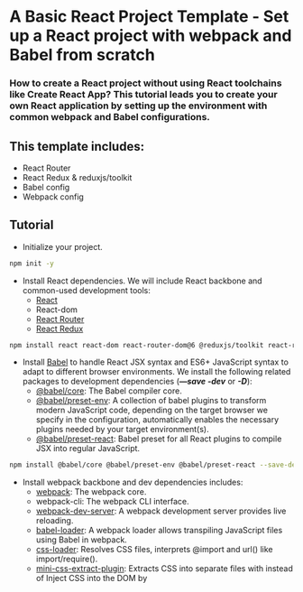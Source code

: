 # A Basic React Project Template - Set up a React project with webpack and Babel from scratch

### How to create a React project without using React toolchains like Create React App? This tutorial leads you to create your own React application by setting up the environment with common webpack and Babel configurations.

## This template includes:

- React Router
- React Redux & reduxjs/toolkit
- Babel config
- Webpack config

## Tutorial

- Initialize your project.

```bash
npm init -y
```

- Install React dependencies. We will include React backbone and common-used development tools:
    - [React](https://reactjs.org/docs/getting-started.html)
    - React-dom
    - [React Router](https://reactrouter.com/docs/en/v6/getting-started/tutorial)
    - [React Redux](https://react-redux.js.org/tutorials/quick-start)

```bash
npm install react react-dom react-router-dom@6 @reduxjs/toolkit react-redux
```

- Install [Babel](https://babeljs.io/docs/en/) to handle React JSX syntax and ES6+ JavaScript syntax to adapt to different browser environments. We install the following related packages to development dependencies (***—save -dev*** or ***-D***):
    - [@babel/core](https://babeljs.io/docs/en/babel-core): The Babel compiler core.
    - [@babel/preset-env](https://babeljs.io/docs/en/babel-preset-env): A collection of babel plugins to transform modern JavaScript code, depending on the target browser we specify in the configuration, automatically enables the necessary plugins needed by your target environment(s).
    - [@babel/preset-react](https://babeljs.io/docs/en/babel-preset-react): Babel preset for all React plugins to compile JSX into regular JavaScript.

```bash
npm install @babel/core @babel/preset-env @babel/preset-react --save-dev
```

- Install webpack backbone and dev dependencies includes:
    - [webpack](https://webpack.js.org/concepts/): The webpack core.
    - webpack-cli: The webpack CLI interface.
    - [webpack-dev-server](https://webpack.js.org/configuration/dev-server/#devserverstatic): A webpack development server provides live reloading.
    - [babel-loader](https://webpack.js.org/loaders/babel-loader/): A webpack loader allows transpiling JavaScript files using Babel in webpack.
    - [css-loader](https://webpack.js.org/loaders/css-loader/): Resolves CSS files, interprets @import and url() like import/require().
    - [mini-css-extract-plugin](https://www.npmjs.com/package/mini-css-extract-plugin): Extracts CSS into separate files with <link> instead of Inject CSS into the DOM by <style>.
    - [html-webpack-plugin](https://github.com/jantimon/html-webpack-plugin#options): Create a HTML file to let webpack bundles inject into it.
    - [clean-webpack-plugin](https://www.npmjs.com/package/clean-webpack-plugin): Remove all files inside webpack's output.path directory, as well as all unused webpack assets after every successful rebuild.
    - [asset](https://webpack.js.org/guides/asset-modules/): Automatically pick between outputing images to a file, or inlining them in the bundle as base64 with a default max inline size of 8kb. ***After webpack v5, it replaces url-loader.***

```bash
npm install webpack webpack-cli webpack-dev-server babel-loader css-loader html-webpack-plugin mini-css-extract-plugin clean-webpack-plugin --save-dev
```

- Create a ***.babelrc*** file to handle Babel configurations. Put it on the same site as node_modules (the root directory).

```js
// .babelrc

{
  "presets": ["@babel/preset-env", "@babel/preset-react"]
}
```

- Create a ***webpack.config.js*** file to handle webpack configurations. Put it on the same site as node_modules (the root directory). Detailed explanation is in the webpack.config.js file.

```js
// webpack.config.js

const path = require('path');
const Dotenv = require('dotenv-webpack');
const HtmlWebpackPlugin = require('html-webpack-plugin');
const MiniCssExtractPlugin = require('mini-css-extract-plugin');
const { CleanWebpackPlugin } = require('clean-webpack-plugin');

module.exports = (env, argv) => {
  return {
    mode: env.production ? 'production' : 'development',
    devtool: argv.mode === 'production' ? 'source-map' : 'inline-source-map',
    entry: path.join(__dirname, 'src', 'index.js'),
    output: {
      path: path.resolve(__dirname, 'dist'),
      filename: 'bundle.js',
      assetModuleFilename: 'img/[name][ext]',
      publicPath: '/'
    },
    devServer: {
      port: 3000,
      static: {
        directory: path.join(__dirname, 'dist'),
        watch: false,
      },
      open: true,
      hot: true,
    },
    module: {
      rules: [
        {
          test: /\.m?js$/,
          exclude: /(node_modules|bower_components)/,
          use: {
            loader: 'babel-loader'
          }
        },
        {
          test: /\.css$/i,
          use: [MiniCssExtractPlugin.loader, 'css-loader']
        },
        {
          test: /\.(png|jpe?g|gif)$/i,
          type: 'asset'
        },
        {
          test: /\.(woff2?|eot|ttf|otf|svg)(\?.*)?$/,
          type: 'asset/resource',
          generator: {
            filename: 'font/[name][ext]'
          }
        }
      ]
    },
    plugins: [
      new CleanWebpackPlugin(),
      new HtmlWebpackPlugin({
        template: path.join(__dirname, 'src', 'index.html'),
      }),
      new MiniCssExtractPlugin(),
      new Dotenv()
    ],
  }
};
```

- (Optional) Install [dotenv-webpack](https://www.npmjs.com/package/dotenv-webpack), a easy to use tool help you hide API key or other secret key.

```bash
npm install dotenv-webpack --save-dev
```

Then add the following config into the webpack.config.js.

```js
const Dotenv = require('dotenv-webpack');

module.exports = {
  ...
  plugins: [
    new Dotenv()
  ]
  ...
};
```

After setting these, you can easily access your secret key in the .env file.
```
APP_KEY=someValue
```
```js
console.log(process.env.APP_KEY);
// someValue
```

- Create the src directory for assets files. We typically need ***index.html, index.js, App.js***, and any other files that match the needs of your project. The file structure will look like the following state:

```
--node_modules
--src
  -index.js
  -index.html
  --container
    -App.js
    -App.css
  --components
    -DemoComponent.js
-.babelrc
-package-lock.json
-package.json
-webpack.confic.js
```

- A sample code of index.html

```html
<!DOCTYPE html>
<html lang="en">
<head>
  <meta charset="UTF-8">
  <meta http-equiv="X-UA-Compatible" content="IE=edge">
  <meta name="viewport" content="width=device-width, initial-scale=1.0">
  <title>React Project</title>
</head>
<body>
  <div id="root"></div>
</body>
</html>
```

- A sample code of index.js

```jsx
import React from 'react';
import { createRoot } from 'react-dom/client';
import App from './container/App';

const container = document.getElementById('root');
const root = createRoot(container);

root.render(<App />);
```

- A sample code of App.js

```jsx
import React from 'react';
import './App.css';

const App = () => {
  return(
    <div>
      <h1>Enjoy your journey in React</h1>
    </div>
  )
}

export default App;
```

- Basic usage about React Router and React Redux (includes reduxjs/toolkit) shows in ***index.js, App.js*** and ***store*** directory.

## References

- [https://medium.com/age-of-awareness/setup-react-with-webpack-and-babel-5114a14a47e9](https://medium.com/age-of-awareness/setup-react-with-webpack-and-babel-5114a14a47e9)
- [https://www.youtube.com/watch?v=WDpxqopXd9U&ab_channel=JuniorDeveloperCentral](https://www.youtube.com/watch?v=WDpxqopXd9U&ab_channel=JuniorDeveloperCentral)
- [https://github.com/Jimmydalecleveland/webpack-starters/blob/react-full-project/webpack.config.js](https://github.com/Jimmydalecleveland/webpack-starters/blob/react-full-project/webpack.config.js)